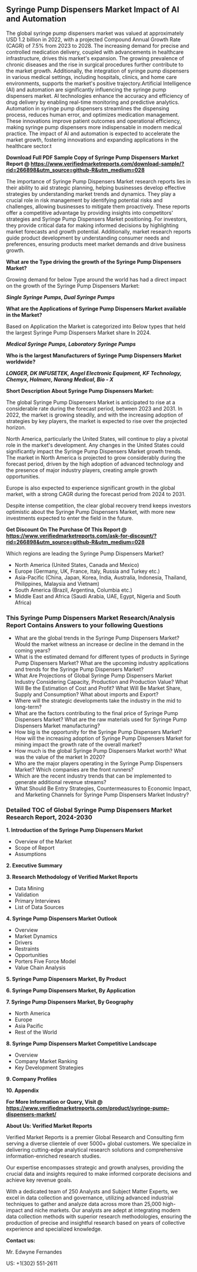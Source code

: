 <h2>Syringe Pump Dispensers Market Impact of AI and Automation</h2>The global syringe pump dispensers market was valued at approximately USD 1.2 billion in 2022, with a projected Compound Annual Growth Rate (CAGR) of 7.5% from 2023 to 2028. The increasing demand for precise and controlled medication delivery, coupled with advancements in healthcare infrastructure, drives this market's expansion. The growing prevalence of chronic diseases and the rise in surgical procedures further contribute to the market growth. Additionally, the integration of syringe pump dispensers in various medical settings, including hospitals, clinics, and home care environments, supports the market's positive trajectory.Artificial Intelligence (AI) and automation are significantly influencing the syringe pump dispensers market. AI technologies enhance the accuracy and efficiency of drug delivery by enabling real-time monitoring and predictive analytics. Automation in syringe pump dispensers streamlines the dispensing process, reduces human error, and optimizes medication management. These innovations improve patient outcomes and operational efficiency, making syringe pump dispensers more indispensable in modern medical practice. The impact of AI and automation is expected to accelerate the market growth, fostering innovations and expanding applications in the healthcare sector.t</p><p id="" class=""><strong>Download Full PDF Sample Copy of Syringe Pump Dispensers Market Report @ <a href="https://www.verifiedmarketreports.com/download-sample/?rid=266898&utm_source=github-R&utm_medium=028" target="_blank">https://www.verifiedmarketreports.com/download-sample/?rid=266898&utm_source=github-R&utm_medium=028</a></strong></p><p>The importance of&nbsp;Syringe Pump Dispensers Market research reports lies in their ability to aid strategic planning, helping businesses develop effective strategies by understanding market trends and dynamics. They play a crucial role in risk management by identifying potential risks and challenges, allowing businesses to mitigate them proactively. These reports offer a competitive advantage by providing insights into competitors' strategies and Syringe Pump Dispensers Market positioning. For investors, they provide critical data for making informed decisions by highlighting market forecasts and growth potential. Additionally, market research reports guide product development by understanding consumer needs and preferences, ensuring products meet market demands and drive business growth.</p><p><strong>What are the&nbsp;Type driving the growth of the Syringe Pump Dispensers Market?</strong></p><p id="" class="">Growing demand for below Type around the world has had a direct impact on the growth of the Syringe Pump Dispensers Market:</p><em><strong>Single Syringe Pumps, Dual Syringe Pumps</strong></em></p><strong>What are the&nbsp;Applications&nbsp;of Syringe Pump Dispensers Market available in the Market?</strong></p><p id="" class="">Based on Application the Market is categorized into Below types that held the largest Syringe Pump Dispensers Market share In 2024.</p><em><strong>Medical Syringe Pumps, Laboratory Syringe Pumps</strong></em></p><strong>Who is the largest Manufacturers of Syringe Pump Dispensers Market worldwide?</strong></p><p><em><strong>LONGER, DK INFUSETEK, Angel Electronic Equipment, KF Technology, Chemyx, Holmarc, Narang Medical, Bio - X</strong></em></p><p id="" class=""><strong>Short Description About Syringe Pump Dispensers Market:</strong></p><p>The global Syringe Pump Dispensers Market is anticipated to rise at a considerable rate during the forecast period, between 2023 and 2031. In 2022, the market is growing steadily, and with the increasing adoption of strategies by key players, the market is expected to rise over the projected horizon.</p><p>North America, particularly the United States, will continue to play a pivotal role in the market's development. Any changes in the United States could significantly impact the Syringe Pump Dispensers Market growth trends. The market in North America is projected to grow considerably during the forecast period, driven by the high adoption of advanced technology and the presence of major industry players, creating ample growth opportunities.</p><p>Europe is also expected to experience significant growth in the global market, with a strong CAGR during the forecast period from 2024 to 2031.</p><p>Despite intense competition, the clear global recovery trend keeps investors optimistic about the Syringe Pump Dispensers Market, with more new investments expected to enter the field in the future.</p><p id="" class=""><strong>Get Discount On The Purchase Of This Report @ <a href="https://www.verifiedmarketreports.com/ask-for-discount/?rid=266898&utm_source=github-R&utm_medium=028" target="_blank">https://www.verifiedmarketreports.com/ask-for-discount/?rid=266898&utm_source=github-R&utm_medium=028</a></strong></p>Which regions are leading the Syringe Pump Dispensers Market?</p><ul><li>North America (United States, Canada and Mexico)</li><li>Europe (Germany, UK, France, Italy, Russia and Turkey etc.)</li><li>Asia-Pacific (China, Japan, Korea, India, Australia, Indonesia, Thailand, Philippines, Malaysia and Vietnam)</li><li>South America (Brazil, Argentina, Columbia etc.)</li><li>Middle East and Africa (Saudi Arabia, UAE, Egypt, Nigeria and South Africa)</li></ul><h3 id="" class="">This Syringe Pump Dispensers Market Research/Analysis Report Contains Answers to your following Questions</h3><ul><li>What are the global trends in the Syringe Pump Dispensers Market? Would the market witness an increase or decline in the demand in the coming years?</li><li>What is the estimated demand for different types of products in Syringe Pump Dispensers Market? What are the upcoming industry applications and trends for the Syringe Pump Dispensers Market?</li><li>What Are Projections of Global Syringe Pump Dispensers Market Industry Considering Capacity, Production and Production Value? What Will Be the Estimation of Cost and Profit? What Will Be Market Share, Supply and Consumption? What about imports and Export?</li><li>Where will the strategic developments take the industry in the mid to long-term?</li><li>What are the factors contributing to the final price of Syringe Pump Dispensers Market? What are the raw materials used for Syringe Pump Dispensers Market manufacturing?</li><li>How big is the opportunity for the Syringe Pump Dispensers Market? How will the increasing adoption of Syringe Pump Dispensers Market for mining impact the growth rate of the overall market?</li><li>How much is the global Syringe Pump Dispensers Market worth? What was the value of the market In 2020?</li><li>Who are the major players operating in the Syringe Pump Dispensers Market? Which companies are the front runners?</li><li>Which are the recent industry trends that can be implemented to generate additional revenue streams?</li><li>What Should Be Entry Strategies, Countermeasures to Economic Impact, and Marketing Channels for Syringe Pump Dispensers Market Industry?</li></ul><h3 id="" class="">Detailed TOC of Global Syringe Pump Dispensers Market Research Report, 2024-2030</h3><p id="" class=""><strong>1. Introduction of the Syringe Pump Dispensers Market</strong></p><ul><li>Overview of the Market</li><li>Scope of Report</li><li>Assumptions</li></ul><p id="" class=""><strong>2. Executive Summary</strong></p><p id="" class=""><strong>3. Research Methodology of Verified Market Reports</strong></p><ul><li>Data Mining</li><li>Validation</li><li>Primary Interviews</li><li>List of Data Sources</li></ul><p id="" class=""><strong>4. Syringe Pump Dispensers Market Outlook</strong></p><ul><li>Overview</li><li>Market Dynamics</li><li>Drivers</li><li>Restraints</li><li>Opportunities</li><li>Porters Five Force Model</li><li>Value Chain Analysis</li></ul><p id="" class=""><strong>5. Syringe Pump Dispensers Market, By Product</strong></p><p id="" class=""><strong>6. Syringe Pump Dispensers Market, By Application</strong></p><p id="" class=""><strong>7. Syringe Pump Dispensers Market, By Geography</strong></p><ul><li>North America</li><li>Europe</li><li>Asia Pacific</li><li>Rest of the World</li></ul><p id="" class=""><strong>8. Syringe Pump Dispensers Market Competitive Landscape</strong></p><ul><li>Overview</li><li>Company Market Ranking</li><li>Key Development Strategies</li></ul><p id="" class=""><strong>9. Company Profiles</strong></p><p id="" class=""><strong>10. Appendix</strong></p><p id="" class=""><strong>For More Information or Query, Visit @ <a href="https://www.verifiedmarketreports.com/product/syringe-pump-dispensers-market/" target="_blank">https://www.verifiedmarketreports.com/product/syringe-pump-dispensers-market/</a></strong></p><p id="" class=""><strong>About Us: Verified Market Reports</strong></p><p id="" class="">Verified Market Reports is a premier Global Research and Consulting firm serving a diverse clientele of over 5000+ global customers. We specialize in delivering cutting-edge analytical research solutions and comprehensive information-enriched research studies.</p><p id="" class="">Our expertise encompasses strategic and growth analyses, providing the crucial data and insights required to make informed corporate decisions and achieve key revenue goals.</p><p id="" class="">With a dedicated team of 250 Analysts and Subject Matter Experts, we excel in data collection and governance, utilizing advanced industrial techniques to gather and analyze data across more than 25,000 high-impact and niche markets. Our analysts are adept at integrating modern data collection methods with superior research methodologies, ensuring the production of precise and insightful research based on years of collective experience and specialized knowledge.</p><p id="" class=""><strong>Contact us:</strong></p><p id="" class="">Mr. Edwyne Fernandes</p><p id="" class="">US: +1(302) 551-2611</p>
